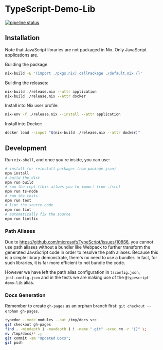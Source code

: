 # TypeScript-Demo-Lib

[![pipeline status](https://gitlab.com/MatrixAI/open-source/TypeScript-Demo-Lib/badges/master/pipeline.svg)](https://gitlab.com/MatrixAI/open-source/TypeScript-Demo-Lib/commits/master)

## Installation

Note that JavaScript libraries are not packaged in Nix. Only JavaScript applications are.

Building the package:

```sh
nix-build -E '(import ./pkgs.nix).callPackage ./default.nix {}'
```

Building the releases:

```sh
nix-build ./release.nix --attr application
nix-build ./release.nix --attr docker
```

Install into Nix user profile:

```sh
nix-env -f ./release.nix --install --attr application
```

Install into Docker:

```sh
docker load --input "$(nix-build ./release.nix --attr docker)"
```

## Development

Run `nix-shell`, and once you're inside, you can use:

```sh
# install (or reinstall packages from package.json)
npm install
# build the dist
npm run build
# run the repl (this allows you to import from ./src)
npm run ts-node
# run the tests
npm run test
# lint the source code
npm run lint
# automatically fix the source
npm run lintfix
```

### Path Aliases

Due to https://github.com/microsoft/TypeScript/issues/10866, you cannot use path aliases without a bundler like Webpack to further transform the generated JavaScript code in order to resolve the path aliases. Because this is a simple library demonstrate, there's no need to use a bundler. In fact, for such libraries, it is far more efficient to not bundle the code.

However we have left the path alias configuration in `tsconfig.json`, `jest.config.json` and in the tests we are making use of the `@typescript-demo-lib` alias.

### Docs Generation

Remember to create `gh-pages` as an orphan branch first: `git checkout --orphan gh-pages`.

```sh
typedoc --mode modules --out /tmp/docs src
git checkout gh-pages
find . -mindepth 1 -maxdepth 1 ! -name ".git" -exec rm -r "{}" \;
mv /tmp/docs/* .;
git commit -am "Updated Docs";
git push
```
